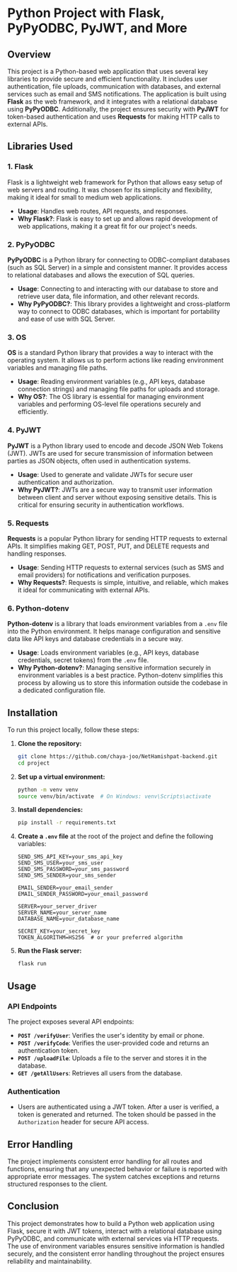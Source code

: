 # Python Project with Flask, PyPyODBC, PyJWT, and More

## Overview
This project is a Python-based web application that uses several key libraries to provide secure and efficient functionality. It includes user authentication, file uploads, communication with databases, and external services such as email and SMS notifications. The application is built using **Flask** as the web framework, and it integrates with a relational database using **PyPyODBC**. Additionally, the project ensures security with **PyJWT** for token-based authentication and uses **Requests** for making HTTP calls to external APIs.

## Libraries Used

### 1. Flask
Flask is a lightweight web framework for Python that allows easy setup of web servers and routing. It was chosen for its simplicity and flexibility, making it ideal for small to medium web applications.

- **Usage**: Handles web routes, API requests, and responses.
- **Why Flask?**: Flask is easy to set up and allows rapid development of web applications, making it a great fit for our project's needs.

### 2. PyPyODBC
**PyPyODBC** is a Python library for connecting to ODBC-compliant databases (such as SQL Server) in a simple and consistent manner. It provides access to relational databases and allows the execution of SQL queries.

- **Usage**: Connecting to and interacting with our database to store and retrieve user data, file information, and other relevant records.
- **Why PyPyODBC?**: This library provides a lightweight and cross-platform way to connect to ODBC databases, which is important for portability and ease of use with SQL Server.

### 3. OS
**OS** is a standard Python library that provides a way to interact with the operating system. It allows us to perform actions like reading environment variables and managing file paths.

- **Usage**: Reading environment variables (e.g., API keys, database connection strings) and managing file paths for uploads and storage.
- **Why OS?**: The OS library is essential for managing environment variables and performing OS-level file operations securely and efficiently.

### 4. PyJWT
**PyJWT** is a Python library used to encode and decode JSON Web Tokens (JWT). JWTs are used for secure transmission of information between parties as JSON objects, often used in authentication systems.

- **Usage**: Used to generate and validate JWTs for secure user authentication and authorization.
- **Why PyJWT?**: JWTs are a secure way to transmit user information between client and server without exposing sensitive details. This is critical for ensuring security in authentication workflows.

### 5. Requests
**Requests** is a popular Python library for sending HTTP requests to external APIs. It simplifies making GET, POST, PUT, and DELETE requests and handling responses.

- **Usage**: Sending HTTP requests to external services (such as SMS and email providers) for notifications and verification purposes.
- **Why Requests?**: Requests is simple, intuitive, and reliable, which makes it ideal for communicating with external APIs.

### 6. Python-dotenv
**Python-dotenv** is a library that loads environment variables from a `.env` file into the Python environment. It helps manage configuration and sensitive data like API keys and database credentials in a secure way.

- **Usage**: Loads environment variables (e.g., API keys, database credentials, secret tokens) from the `.env` file.
- **Why Python-dotenv?**: Managing sensitive information securely in environment variables is a best practice. Python-dotenv simplifies this process by allowing us to store this information outside the codebase in a dedicated configuration file.

## Installation

To run this project locally, follow these steps:

1. **Clone the repository:**

    ```bash
    git clone https://github.com/chaya-joo/NetHamishpat-backend.git
    cd project
    ```

2. **Set up a virtual environment:**

    ```bash
    python -m venv venv
    source venv/bin/activate  # On Windows: venv\Scripts\activate
    ```

3. **Install dependencies:**

    ```bash
    pip install -r requirements.txt
    ```

4. **Create a `.env` file** at the root of the project and define the following variables:

    ```
    SEND_SMS_API_KEY=your_sms_api_key
    SEND_SMS_USER=your_sms_user
    SEND_SMS_PASSWORD=your_sms_password
    SEND_SMS_SENDER=your_sms_sender

    EMAIL_SENDER=your_email_sender
    EMAIL_SENDER_PASSWORD=your_email_password

    SERVER=your_server_driver
    SERVER_NAME=your_server_name
    DATABASE_NAME=your_database_name

    SECRET_KEY=your_secret_key
    TOKEN_ALGORITHM=HS256  # or your preferred algorithm
    ```

5. **Run the Flask server:**

    ```bash
    flask run
    ```

## Usage

### API Endpoints
The project exposes several API endpoints:

- **`POST /verifyUser`**: Verifies the user's identity by email or phone.
- **`POST /verifyCode`**: Verifies the user-provided code and returns an authentication token.
- **`POST /uploadFile`**: Uploads a file to the server and stores it in the database.
- **`GET /getAllUsers`**: Retrieves all users from the database.

### Authentication
- Users are authenticated using a JWT token. After a user is verified, a token is generated and returned. The token should be passed in the `Authorization` header for secure API access.

## Error Handling
The project implements consistent error handling for all routes and functions, ensuring that any unexpected behavior or failure is reported with appropriate error messages. The system catches exceptions and returns structured responses to the client.

## Conclusion
This project demonstrates how to build a Python web application using Flask, secure it with JWT tokens, interact with a relational database using PyPyODBC, and communicate with external services via HTTP requests. The use of environment variables ensures sensitive information is handled securely, and the consistent error handling throughout the project ensures reliability and maintainability.
